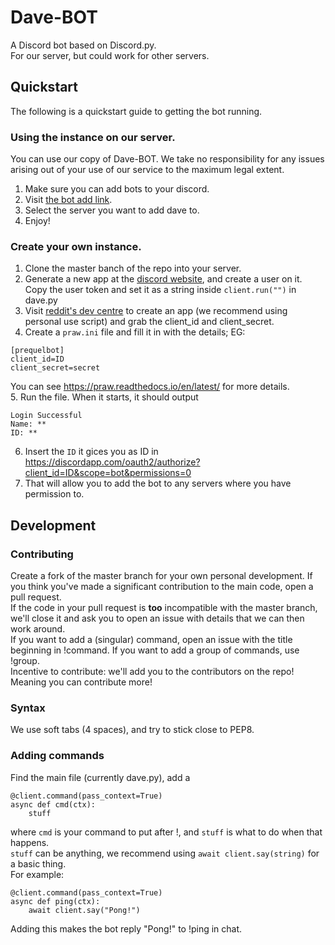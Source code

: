 # Dave-BOT
A Discord bot based on Discord.py.  
For our server, but could work for other servers.  
## Quickstart  
The following is a quickstart guide to getting the bot running.  
### Using the instance on our server.  
You can use our copy of Dave-BOT. We take no responsibility for any issues arising out of your use of our service to the maximum legal extent.  
1. Make sure you can add bots to your discord.
2. Visit [the bot add link](https://discordapp.com/oauth2/authorize?client_id=321704542406443009&scope=bot&permissions=0).  
3. Select the server you want to add dave to.  
4. Enjoy!  

### Create your own instance.
1. Clone the master banch of the repo into your server.  
2. Generate a new app at the [discord website](https://discordapp.com/developers/applications/me), and create a user on it. Copy the  user token and set it as a string inside ```client.run("")``` in dave.py  
3. Visit [reddit's dev centre](https://reddit.com/prefs/apps/) to create an app (we recommend using personal use script) and grab the client_id and client_secret.  
4. Create a ```praw.ini``` file and fill it in with the details; EG:
```
[prequelbot]
client_id=ID
client_secret=secret
```
You can see https://praw.readthedocs.io/en/latest/ for more details.  
5. Run the file. When it starts, it should output
```
Login Successful
Name: **
ID: **
```  
6. Insert the ```ID``` it gices you as ID in https://discordapp.com/oauth2/authorize?client_id=ID&scope=bot&permissions=0  
7. That will allow you to add the bot to any servers where you have permission to.

## Development  
### Contributing  
Create a fork of the master branch for your own personal development. If you think you've made a significant contribution to the main code, open a pull request.  
If the code in your pull request is **too** incompatible with the master branch, we'll close it and ask you to open an issue with details that we can then work around.  
If you want to add a (singular) command, open an issue with the title beginning in !command. If you want to add a group of commands, use !group.  
Incentive to contribute: we'll add you to the contributors on the repo! Meaning you can contribute more!  
### Syntax  
We use soft tabs (4 spaces), and try to stick close to PEP8.  
### Adding commands  
Find the main file (currently dave.py), add a  
```
@client.command(pass_context=True)
async def cmd(ctx):
    stuff
```   
where ```cmd``` is your command to put after !, and ```stuff``` is what to do when that happens.   
```stuff``` can be anything, we recommend using ```await client.say(string)``` for a basic thing.  
For example:  
```
@client.command(pass_context=True)
async def ping(ctx):
    await client.say("Pong!")
```  
Adding this makes the bot reply "Pong!" to !ping in chat.  
